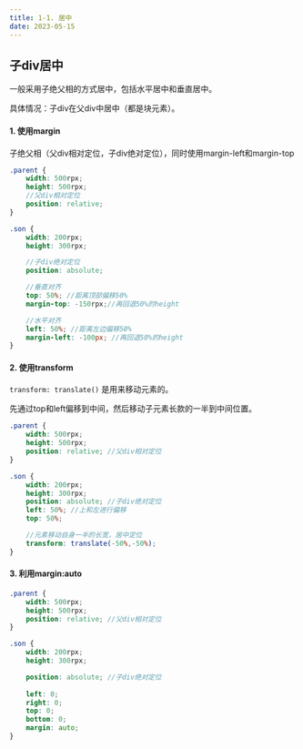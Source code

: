 ```yaml
---
title: 1-1. 居中
date: 2023-05-15
---
```

## 子div居中
一般采用子绝父相的方式居中，包括水平居中和垂直居中。

具体情况：子div在父div中居中（都是块元素）。

#### 1. 使用margin
子绝父相（父div相对定位，子div绝对定位），同时使用margin-left和margin-top

```scss
.parent {
	width: 500rpx;
	height: 500rpx;
    //父div相对定位
	position: relative;
}

.son {
	width: 200rpx;
	height: 300rpx;

    //子div绝对定位
	position: absolute;

    //垂直对齐
	top: 50%; //距离顶部偏移50%
	margin-top: -150rpx;//再回退50%的height

    //水平对齐
	left: 50%; //距离左边偏移50%
	margin-left: -100px; //再回退50%的height
}
```

#### 2. 使用transform
`transform: translate()` 是用来移动元素的。

先通过top和left偏移到中间，然后移动子元素长款的一半到中间位置。

```scss
.parent {
	width: 500rpx;
	height: 500rpx;
	position: relative; //父div相对定位
}

.son {
	width: 200rpx;
	height: 300rpx;
	position: absolute; //子div绝对定位
	left: 50%; //上和左进行偏移
	top: 50%;

    //元素移动自身一半的长宽，居中定位
	transform: translate(-50%,-50%);
}

```

#### 3. 利用margin:auto
```scss
.parent {
	width: 500rpx;
	height: 500rpx;
	position: relative; //父div相对定位
}

.son {
	width: 200rpx;
	height: 300rpx;

	position: absolute; //子div绝对定位
    
	left: 0;
	right: 0;
	top: 0;
	bottom: 0;
	margin: auto;
}
```

